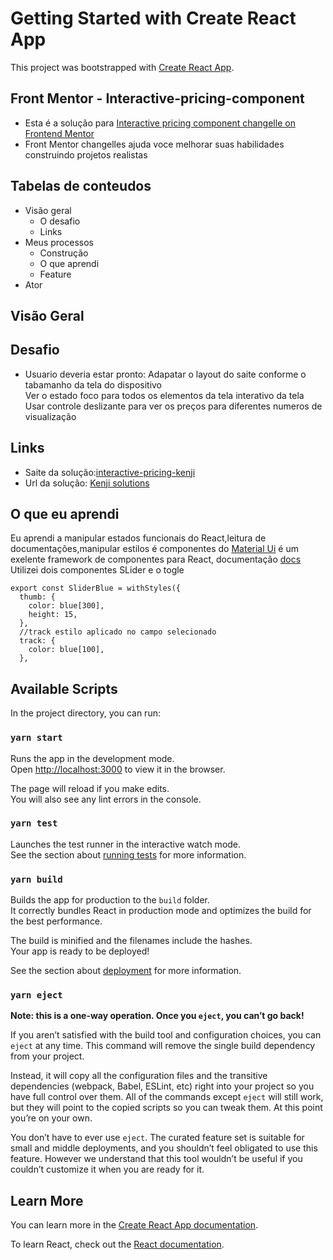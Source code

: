 # Getting Started with Create React App

This project was bootstrapped with [Create React App](https://github.com/facebook/create-react-app).

## Front Mentor - Interactive-pricing-component
- Esta é a solução para [Interactive pricing component changelle on Frontend Mentor](https://www.frontendmentor.io/challenges/interactive-pricing-component-t0m8PIyY8) 
- Front Mentor changelles ajuda voce melhorar suas habilidades construindo projetos realistas 
 
## Tabelas de conteudos 
* Visão geral
  * O desafio
  * Links
* Meus processos
  * Construção
  * O que aprendi
  * Feature
* Ator

## Visão Geral
## Desafio
- Usuario deveria estar pronto:
   Adapatar o layout do saite conforme o tabamanho da tela do dispositivo </br>Ver o estado foco para todos os elementos da tela interativo da tela</br>
   Usar controle deslizante para ver os preços para diferentes numeros de visualização

## Links
 - Saite da solução:[interactive-pricing-kenji](https://interactive-pricing-kenji.netlify.app/)
 - Url da solução: [Kenji solutions](https://www.frontendmentor.io/solutions/react-js-type-script-e-css-lq_nexDxp)


## O que eu aprendi

Eu aprendi a manipular estados funcionais do React,leitura de documentações,manipular estilos é componentes
do </b> 
[Material Ui](https://material-ui.com/pt/) é um exelente framework de componentes para React,
documentação [docs](https://material-ui.com/pt/getting-started/installation/  )</br> 
Utilizei dois componentes SLider e o togle

``` 
export const SliderBlue = withStyles({
  thumb: {
    color: blue[300],
    height: 15,
  },
  //track estilo aplicado no campo selecionado
  track: {
    color: blue[100],
  }, 
 ``` 

## Available Scripts

In the project directory, you can run:

### `yarn start`

Runs the app in the development mode.\
Open [http://localhost:3000](http://localhost:3000) to view it in the browser.

The page will reload if you make edits.\
You will also see any lint errors in the console.

### `yarn test`

Launches the test runner in the interactive watch mode.\
See the section about [running tests](https://facebook.github.io/create-react-app/docs/running-tests) for more information.

### `yarn build`

Builds the app for production to the `build` folder.\
It correctly bundles React in production mode and optimizes the build for the best performance.

The build is minified and the filenames include the hashes.\
Your app is ready to be deployed!

See the section about [deployment](https://facebook.github.io/create-react-app/docs/deployment) for more information.

### `yarn eject`

**Note: this is a one-way operation. Once you `eject`, you can’t go back!**

If you aren’t satisfied with the build tool and configuration choices, you can `eject` at any time. This command will remove the single build dependency from your project.

Instead, it will copy all the configuration files and the transitive dependencies (webpack, Babel, ESLint, etc) right into your project so you have full control over them. All of the commands except `eject` will still work, but they will point to the copied scripts so you can tweak them. At this point you’re on your own.

You don’t have to ever use `eject`. The curated feature set is suitable for small and middle deployments, and you shouldn’t feel obligated to use this feature. However we understand that this tool wouldn’t be useful if you couldn’t customize it when you are ready for it.

## Learn More

You can learn more in the [Create React App documentation](https://facebook.github.io/create-react-app/docs/getting-started).

To learn React, check out the [React documentation](https://reactjs.org/).
